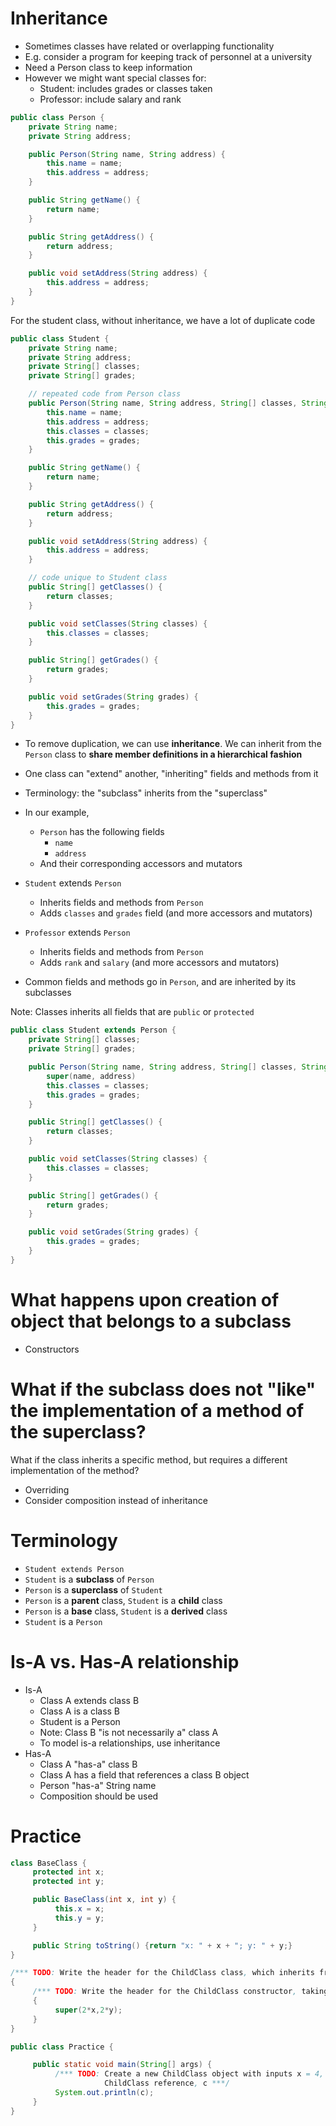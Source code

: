 # Inheritance

- Sometimes classes have related or overlapping functionality
- E.g. consider a program for keeping track of personnel at a university
- Need a Person class to keep information
- However we might want special classes for:
  - Student: includes grades or classes taken
  - Professor: include salary and rank

```java
public class Person {
    private String name;
    private String address;

    public Person(String name, String address) {
        this.name = name;
        this.address = address;
    }

    public String getName() {
        return name;
    }

    public String getAddress() {
        return address;
    }

    public void setAddress(String address) {
        this.address = address;
    }
}
```

For the student class, without inheritance, we have a lot of duplicate code

```java
public class Student {
    private String name;
    private String address;
    private String[] classes;
    private String[] grades;

    // repeated code from Person class
    public Person(String name, String address, String[] classes, String[] grades) {
        this.name = name;
        this.address = address;
        this.classes = classes;
        this.grades = grades;
    }

    public String getName() {
        return name;
    }

    public String getAddress() {
        return address;
    }

    public void setAddress(String address) {
        this.address = address;
    }

    // code unique to Student class
    public String[] getClasses() {
        return classes;
    }

    public void setClasses(String classes) {
        this.classes = classes;
    }

    public String[] getGrades() {
        return grades;
    }

    public void setGrades(String grades) {
        this.grades = grades;
    }
}
```

- To remove duplication, we can use **inheritance**. We can inherit from the `Person` class to **share member definitions in a hierarchical fashion**
- One class can "extend" another, "inheriting" fields and methods from it
- Terminology: the "subclass" inherits from the "superclass"

- In our example,
  - `Person` has the following fields
    - `name`
    - `address`
  - And their corresponding accessors and mutators
- `Student` extends `Person`
  - Inherits fields and methods from `Person`
  - Adds `classes` and `grades` field (and more accessors and mutators)
- `Professor` extends `Person`
  - Inherits fields and methods from `Person`
  - Adds `rank` and `salary` (and more accessors and mutators)
- Common fields and methods go in `Person`, and are inherited by its subclasses

Note: Classes inherits all fields that are `public` or `protected`

```java
public class Student extends Person {
    private String[] classes;
    private String[] grades;

    public Person(String name, String address, String[] classes, String[] grades) {
        super(name, address)
        this.classes = classes;
        this.grades = grades;
    }

    public String[] getClasses() {
        return classes;
    }

    public void setClasses(String classes) {
        this.classes = classes;
    }

    public String[] getGrades() {
        return grades;
    }

    public void setGrades(String grades) {
        this.grades = grades;
    }
}
```

# What happens upon creation of object that belongs to a subclass

- Constructors

# What if the subclass does not "like" the implementation of a method of the superclass?

What if the class inherits a specific method, but requires a different implementation of the method?

- Overriding
- Consider composition instead of inheritance

# Terminology

- `Student extends Person`
- `Student` is a **subclass** of `Person`
- `Person` is a **superclass** of `Student`
- `Person` is a **parent** class, `Student` is a **child** class
- `Person` is a **base** class, `Student` is a **derived** class
- `Student` is a `Person`

# Is-A vs. Has-A relationship

- Is-A
  - Class A extends class B
  - Class A is a class B
  - Student is a Person
  - Note: Class B "is not necessarily a" class A
  - To model is-a relationships, use inheritance
- Has-A
  - Class A "has-a" class B
  - Class A has a field that references a class B object
  - Person "has-a" String name
  - Composition should be used

# Practice

```java
class BaseClass {
     protected int x;
     protected int y;

     public BaseClass(int x, int y) {
          this.x = x;
          this.y = y;
     }

     public String toString() {return "x: " + x + "; y: " + y;}
}

/*** TODO: Write the header for the ChildClass class, which inherits from BaseClass ***/
{
     /*** TODO: Write the header for the ChildClass constructor, taking two inputs, x and y ***/
     {
          super(2*x,2*y);
     }
}

public class Practice {

     public static void main(String[] args) {
          /*** TODO: Create a new ChildClass object with inputs x = 4, y = 3, and store it in a
                     ChildClass reference, c ***/
          System.out.println(c);
     }
}
```
